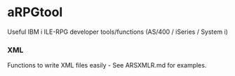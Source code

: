 # aRPGtool
Useful IBM i ILE-RPG developer tools/functions (AS/400 / iSeries / System i)

### XML
Functions to write XML files easily - See ARSXMLR.md for examples.

 